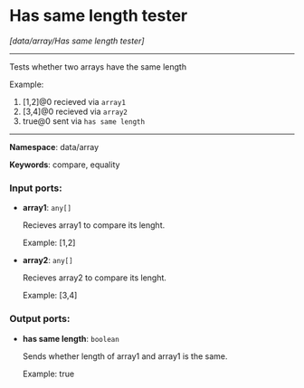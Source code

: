 # Has same length tester

_[data/array/Has same length tester]_

---

Tests whether two arrays have the same length

Example:
1. [1,2]@0 recieved via `array1` 
2. [3,4]@0 recieved via `array2`
3. true@0 sent via `has same length`

---

__Namespace__: data/array

__Keywords__: compare, equality

### Input ports:

* __array1__: ` any[] `

    Recieves array1 to compare its lenght.
    
    Example:
    [1,2]


* __array2__: ` any[] `

    Recieves array2 to compare its lenght.
    
    Example:
    [3,4]

### Output ports:

* __has same length__: ` boolean `

    Sends whether length of array1 and array1 is the same.
    
    Example:
    true

